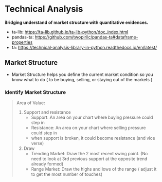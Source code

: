 # Technical Analysis

**Bridging understand of market structure with quantitative evidences.**

- ta-lib:  https://ta-lib.github.io/ta-lib-python/doc_index.html
- pandas-ta: https://github.com/twopirllc/pandas-ta#dataframe-properties
- ta: https://technical-analysis-library-in-python.readthedocs.io/en/latest/



## Market Structure

- Market Structure helps you define the current market condition so you know what to do ( to be buying, selling, or staying out of the markets )

### Identify Market Structure


> Area of Value: 
> 1. Support and resistance
>    - Support: An area on your chart where buying pressure could step in
>    - Resistance: An area on your chart where selling pressure could step in
>    - when support is broken, it could become resistance (and vice verse)
> 2. Draw 
>    - Trending Market: Draw the 2 most recent swing point. (No need to look at 3rd previous support at the opposite trend already formed)
>    - Range Market: Draw the highs and lows of the range ( adjust it to get the most number of touches)